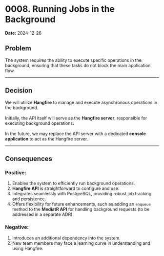 # 0008. Running Jobs in the Background

**Date:** 2024-12-26

## Problem

The system requires the ability to execute specific operations in the background, ensuring that these tasks do not block the main application flow.

---

## Decision

We will utilize **Hangfire** to manage and execute asynchronous operations in the background. </br>  
Initially, the API itself will serve as the **Hangfire server**, responsible for executing background operations. </br>  
In the future, we may replace the API server with a dedicated **console application** to act as the Hangfire server.

---

## Consequences

### Positive:
1. Enables the system to efficiently run background operations.
2. **Hangfire API** is straightforward to configure and use.
3. Integrates seamlessly with PostgreSQL, providing robust job tracking and persistence.
4. Offers flexibility for future enhancements, such as adding an `enqueue` method to the **MediatR API** for handling background requests (to be addressed in a separate ADR).

### Negative:
1. Introduces an additional dependency into the system.
2. New team members may face a learning curve in understanding and using Hangfire.  
